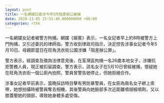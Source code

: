 ```yaml
---
layout: post
title: 一名網媒記者涉今年5月阻差辦公被捕
date: 2020-11-05 15:51:40.000000000 +08:00
categories: rthk
---
```


一名網媒女記者被警方拘捕。網媒《娛賓》表示，一名女記者早上約8時被警方上門拘捕，又引述委託的律師指，警方收到律政司指示，決定控告涉事女記者今年5月10日、母親節當日在旺角洗衣街公園涉嫌「阻差辦公罪」。

警方表示，經調查及徵詢法律意見後，在荃灣區拘捕一名26歲本地女子，涉嫌抗拒警務人員，現正被扣留調查。警方表示，該名女子在5月10日曾經被捕，懷疑她在旺角洗衣街一個公廁內拍照，警員曾警告她停止，但她拒絕合作。

涉事女記者早前表示，當晚採訪時目擊有男防暴警員，在女廁為兩名女子綁上索帶，她想拍攝時被警員奪去相機，其後警員向她臉部多次近距離噴胡椒噴劑，又以膝蓋壓她的頸部，導致她身體多處受傷。
